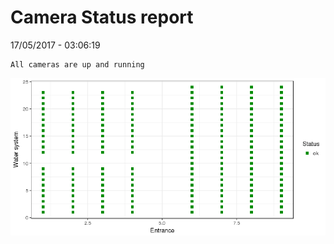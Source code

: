 Camera Status report
================
17/05/2017 - 03:06:19

    All cameras are up and running

![](camreport_files/figure-markdown_github/unnamed-chunk-2-1.png)
